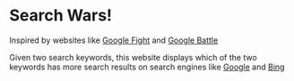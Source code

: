 # Search Wars!

Inspired by websites like [Google Fight](https://www.googlefight.com/) and [Google Battle](http://www.googlebattle.com/)

Given two search keywords, this website displays which of the two keywords has more search results on search engines like [Google](https://www.google.com/) and [Bing](https://www.bing.com/)
